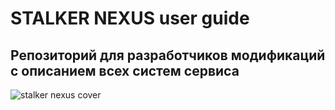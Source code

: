 # STALKER NEXUS user guide
## Репозиторий для разработчиков модификаций с описанием всех систем сервиса

<img src="https://sun9-8.userapi.com/c858532/v858532323/1ad9be/8hWI86ON3DU.jpg" alt="stalker nexus cover">
